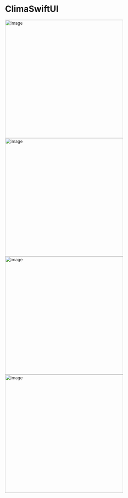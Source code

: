 # ClimaSwiftUI

<img width="389" alt="image" src="https://github.com/marcoalonso/ClimaSwiftUI/assets/49013250/568e2779-fda0-458b-b511-e0bc1f39436d">
<img width="389" alt="image" src="https://github.com/marcoalonso/ClimaSwiftUI/assets/49013250/a6eb3ee8-7514-4b61-8da5-84c8e7e9e147">

<img width="389" alt="image" src="https://github.com/marcoalonso/ClimaSwiftUI/assets/49013250/799080a2-d644-486f-8db7-672bd7b4b5dd">
<img width="389" alt="image" src="https://github.com/marcoalonso/ClimaSwiftUI/assets/49013250/2f62478d-89f1-40a0-8173-3aecb6773c6b">

